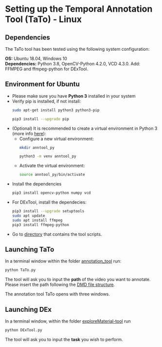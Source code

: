 # Setting up the Temporal Annotation Tool (TaTo) - Linux

## Dependencies
The TaTo tool has been tested using the following system configuration:

**OS:**           Ubuntu 18.04, Windows 10 <br>
**Dependencies:** Python 3.8, OpenCV-Python 4.2.0, VCD 4.3.0. Add: FFMPEG and ffmpeg-python for DExTool.                        

## Environment for Ubuntu
- Please make sure you have **Python 3** installed in your system
- Verify pip is installed, if not install:
  ```bash
  sudo apt-get install python3 python3-pip
  ```
  ```bash
  pip3 install --upgrade pip
  ```
- (Optional) It is recommended to create a virtual environment in Python 3 (more info [here](https://packaging.python.org/guides/installing-using-pip-and-virtual-environments/)):
  - Configure a new virtual environment:
    ```bash
    mkdir anntool_py
    ```
    ```bash
    python3 -m venv anntool_py
    ```
  - Activate the virtual environment:
    ```bash
    source anntool_py/bin/activate
    ```
- Install the dependencies
  ``` bash
  pip3 install opencv-python numpy vcd
  ```
- For DExTool, install the dependecies:
  ``` bash
  pip3 install --upgrade setuptools
  sudo apt update
  sudo apt install ffmpeg
  pip3 install ffmpeg-python
  ```
- Go to [directory](../annotation-tool) that contains the tool scripts.

## Launching TaTo
In a terminal window within the folder [annotation_tool](../annotation-tool) run:

```python
python TaTo.py
```

The tool will ask you to input the **path** of the video you want to annotate. Please insert the path following the [DMD file structure](../docs/dmd_file_struct.md).

The annotation tool TaTo opens with three windows.

## Launching DEx
In a terminal window, within the folder [exploreMaterial-tool](../exploreMaterial-tool) run 

```python
python DExTool.py
```
The tool will ask you to input the **task** you wish to perform.
